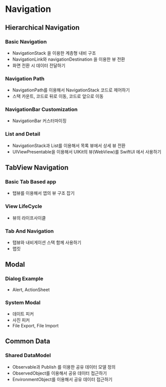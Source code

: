 # Navigation

## Hierarchical Navigation

### Basic Navigation

- NavigationStack 을 이용한 계층형 내비 구조
- NavigationLink와 navigationDestination 을 이용한 뷰 전환
- 화면 전환 시 데이터 전달하기

### Navigation Path

- NavigationPath를 이용해서 NavigationStack 코드로 제어하기
- 스택 카운트, 코드로 뒤로 이동, 코드로 앞으로 이동

### NavigationBar Customization

- NavigationBar 커스터마이징

### List and Detail

- NavigationStack과 List를 이용해서 목록 뷰에서 상세 뷰 전환
- UIViewPresentable을 이용해서 UIKit의 뷰(WebView)를 SwiftUI 에서 사용하기

## TabView Navigation

### Basic Tab Based app

- 탭뷰를 이용해서 앱의 뷰 구조 잡기

### View LifeCycle

- 뷰의 라이프사이클

### Tab And Navigation

- 탭뷰와 내비게이션 스택 함께 사용하기
- 맵킷

## Modal

### Dialog Example

- Alert, ActionSheet

### System Modal

- 데이트 피커
- 사진 피커
- File Export, File Import


## Common Data

### Shared DataModel

- Observable과 Publish 를 이용한 공유 데이터 모델 정의
- ObservedObject를 이용해서 공유 데이터 접근하기
- EnvironmentObject를 이용해서 공유 데이터 접근하기
